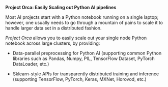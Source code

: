 **Project Orca: Easily Scaling out Python AI pipelines**

Most AI projects start with a Python notebook running on a single laptop; however, one usually needs to go through a mountain of pains to scale it to handle larger data set in a distributed fashion. 

_Project Orca_ allows you to easily scale out your single node Python notebook across large clusters, by providing:

* Data-parallel preprocessing for Python AI (supporting common Python libraries such as Pandas, Numpy, PIL, TensorFlow Dataset, PyTorch DataLoader, etc.)

* Sklearn-style APIs for transparently distributed training and inference (supporting TensorFlow, PyTorch, Keras, MXNet, Horovod, etc.)
